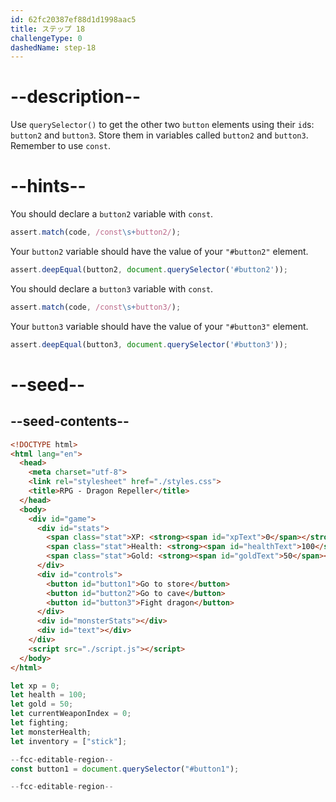 ```yaml
---
id: 62fc20387ef88d1d1998aac5
title: ステップ 18
challengeType: 0
dashedName: step-18
---
```


# --description--

Use `querySelector()` to get the other two `button` elements using their `id`s: `button2` and `button3`. Store them in variables called `button2` and `button3`. Remember to use `const`.

# --hints--

You should declare a `button2` variable with `const`.

```js
assert.match(code, /const\s+button2/);
```

Your `button2` variable should have the value of your `"#button2"` element.

```js
assert.deepEqual(button2, document.querySelector('#button2'));
```

You should declare a `button3` variable with `const`.

```js
assert.match(code, /const\s+button3/);
```

Your `button3` variable should have the value of your `"#button3"` element.

```js
assert.deepEqual(button3, document.querySelector('#button3'));
```

# --seed--

## --seed-contents--

```html
<!DOCTYPE html>
<html lang="en">
  <head>
    <meta charset="utf-8">
    <link rel="stylesheet" href="./styles.css">
    <title>RPG - Dragon Repeller</title>
  </head>
  <body>
    <div id="game">
      <div id="stats">
        <span class="stat">XP: <strong><span id="xpText">0</span></strong></span>
        <span class="stat">Health: <strong><span id="healthText">100</span></strong></span>
        <span class="stat">Gold: <strong><span id="goldText">50</span></strong></span>
      </div>
      <div id="controls">
        <button id="button1">Go to store</button>
        <button id="button2">Go to cave</button>
        <button id="button3">Fight dragon</button>
      </div>
      <div id="monsterStats"></div>
      <div id="text"></div>
    </div>
    <script src="./script.js"></script>
  </body>
</html>
```

```js
let xp = 0;
let health = 100;
let gold = 50;
let currentWeaponIndex = 0;
let fighting;
let monsterHealth;
let inventory = ["stick"];

--fcc-editable-region--
const button1 = document.querySelector("#button1");

--fcc-editable-region--
```
